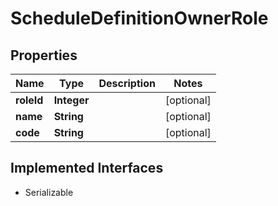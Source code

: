 

# ScheduleDefinitionOwnerRole


## Properties

Name | Type | Description | Notes
------------ | ------------- | ------------- | -------------
**roleId** | **Integer** |  |  [optional]
**name** | **String** |  |  [optional]
**code** | **String** |  |  [optional]


## Implemented Interfaces

* Serializable


